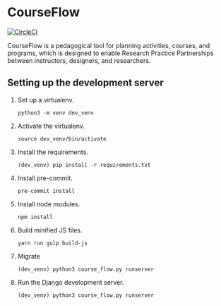 # CourseFlow

[![CircleCI](https://circleci.com/gh/SALTISES4/CourseFlow.svg?style=svg)](https://circleci.com/gh/SALTISES4/CourseFlow)

CourseFlow is a pedagogical tool for planning activities, courses, and programs, which is designed to enable Research Practice Partnerships between instructors, designers, and researchers.

## Setting up the development server

1.  Set up a virtualenv.

        python3 -m venv dev_venv

2.  Activate the virtualenv.

        source dev_venv/bin/activate

3.  Install the requirements.

        (dev_venv) pip install -r requirements.txt

4.  Install pre-commit.

        pre-commit install

5.  Install node modules.

        npm install

6.  Build minified JS files.

        yarn run gulp build-js

7.  Migrate

        (dev_venv) python3 course_flow.py runserver

8.  Run the Django development server.

        (dev_venv) python3 course_flow.py runserver
